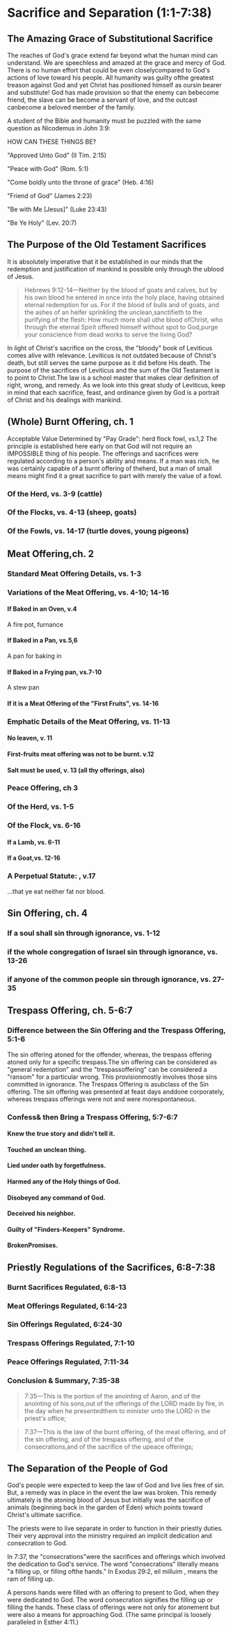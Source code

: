 # Sacrifice and Separation (1:1-7:38)

## The Amazing Grace of Substitutional Sacrifice

The reaches of God's grace extend far beyond what the human mind can understand. We are speechless and amazed at the grace and mercy of God. There is no human effort that could be even closelycompared to God's actions of love toward his people. All humanity was guilty ofthe greatest treason against God and yet Christ has positioned himself as oursin bearer and substitute! God has made provision so that the enemy can bebecome friend, the slave can be become a servant of love, and the outcast canbecome a beloved member of the family.

A student of the Bible and humanity must be puzzled with the same question as Nicodemus in John 3:9:

HOW CAN THESE THINGS BE?

"Approved Unto God" (II Tim. 2:15)

"Peace with God" (Rom. 5:1)

"Come boldly unto the throne of grace" (Heb. 4:16)

"Friend of God" (James 2:23)

"Be with Me \[Jesus\]" (Luke 23:43)

"Be Ye Holy" (Lev. 20:7)

## The Purpose of the Old Testament Sacrifices

It is absolutely imperative that it be established in our minds that the redemption and justification of mankind is possible only through the ublood of Jesus.

> Hebrews 9:12-14—Neither by the blood of goats and calves, but by his own blood he entered in once into the holy place, having obtained eternal redemption for us. For if the blood of bulls and of goats, and the ashes of an heifer sprinkling the unclean,sanctifieth to the purifying of the flesh: How much more shall uthe blood ofChrist, who through the eternal Spirit offered himself without spot to God,purge your conscience from dead works to serve the living God?

In light of Christ's sacrifice on the cross, the "bloody" book of Leviticus comes alive with relevance. Leviticus is not outdated because of Christ's death, but still serves the same purpose as it did before His death. The purpose of the sacrifices of Leviticus and the sum of the Old Testament is to point to Christ.The law is a school master that makes clear definition of right, wrong, and remedy. As we look into this great study of Leviticus, keep in mind that each sacrifice, feast, and ordinance given by God is a portrait of Christ and his dealings with mankind.

## (Whole) Burnt Offering, ch. 1

Acceptable Value Determined by "Pay Grade": herd flock fowl, vs.1,2 The principle is established here early on that God will not require an IMPOSSIBLE thing of his people. The offerings and sacrifices were regulated according to a person's ability and means. If a man was rich, he was certainly capable of a burnt offering of theherd, but a man of small means might find it a great sacrifice to part with merely the value of a fowl.

### Of the Herd, vs. 3-9 (cattle)

### Of the Flocks, vs. 4-13 (sheep, goats)

### Of the Fowls, vs. 14-17 (turtle doves, young pigeons)

## Meat Offering,ch. 2

### Standard Meat Offering Details, vs. 1-3

### Variations of the Meat Offering, vs. 4-10; 14-16

#### If Baked in an Oven, v.4

A fire pot, furnance

#### If Baked in a Pan, vs.5,6

A pan for baking in

#### If Baked in a Frying pan, vs.7-10

A stew pan

#### If it is a Meat Offering of the "First Fruits", vs. 14-16

### Emphatic Details of the Meat Offering, vs. 11-13

#### No leaven, v. 11

#### First-fruits meat offering was not to be burnt. v.12

#### Salt must be used, v. 13 (all thy offerings, also)

### Peace Offering, ch 3

### Of the Herd, vs. 1-5

### Of the Flock, vs. 6-16

#### If a Lamb, vs. 6-11

#### If a Goat,vs. 12-16

### A Perpetual Statute: , v.17

…that ye eat neither fat nor blood.

## Sin Offering, ch. 4

### If a soul shall sin through ignorance, vs. 1-12

### if the whole congregation of Israel sin through ignorance, vs. 13-26

### if anyone of the common people sin through ignorance, vs. 27-35

## Trespass Offering, ch. 5-6:7

### Difference between the Sin Offering and the Trespass Offering, 5:1-6

The sin offering atoned for the offender, whereas, the trespass offering atoned only for a specific trespass.The sin offering can be considered as "general redemption" and the "trespassoffering" can be considered a "ransom" for a particular wrong. This provisionmostly involves those sins committed in ignorance. The Trespass Offering is asubclass of the Sin offering. The sin offering was presented at feast days anddone corporately, whereas trespass offerings were not and were morespontaneous.

### Confess& then Bring a Trespass Offering, 5:7-6:7

#### Knew the true story and didn't tell it.

#### Touched an unclean thing.

#### Lied under oath by forgetfulness.

#### Harmed any of the Holy things of God.

#### Disobeyed any command of God.

#### Deceived his neighbor.

#### Guilty of "Finders-Keepers" Syndrome.

#### BrokenPromises.

## Priestly Regulations of the Sacrifices, 6:8-7:38

### Burnt Sacrifices Regulated, 6:8-13

### Meat Offerings Regulated, 6:14-23

### Sin Offerings Regulated, 6:24-30

### Trespass Offerings Regulated, 7:1-10

### Peace Offerings Regulated, 7:11-34

### Conclusion & Summary, 7:35-38

> 7:35—This is the portion of the anointing of Aaron, and of the anointing of his sons,out of the offerings of the LORD made by fire, in the day when he presentedthem to minister unto the LORD in the priest's office;

> 7:37—This is the law of the burnt offering, of the meat offering, and of the sin offering, and of the trespass offering, and of the consecrations,and of the sacrifice of the upeace offerings;

## The Separation of the People of God

God's people were expected to keep the law of God and live lies free of sin. But, a remedy was in place in the event the law was broken. This remedy ultimately is the atoning blood of Jesus but initially was the sacrifice of animals (beginning back in the garden of Eden) which points toward Christ's ultimate sacrifice.

The priests were to live separate in order to function in their priestly duties. Their very approval into the ministry required an implicit dedication and consecration to God.

In 7:37, the "consecrations"were the sacrifices and offerings which involved the dedication to God's service. The word "consecrations" literally means "a filling up, or filling ofthe hands." In Exodus 29:2, eil milluim , means the ram of filling up.

A persons hands were filled with an offering to present to God, when they were dedicated to God. The word consecration signifies the filling up or filling the hands. These class of offerings were not only for atonement but were also a means for approaching God. (The same principal is loosely paralleled in Esther 4:11.)

